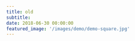 ```yaml
---
title: old
subtitle: 
date: 2018-06-30 00:00:00
featured_image: '/images/demo/demo-square.jpg'
---
```



